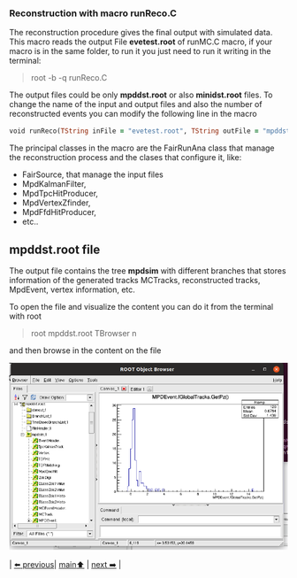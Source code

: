 ### Reconstruction with macro runReco.C

The reconstruction procedure gives the final output with simulated data. This macro reads the output File **evetest.root** of runMC.C macro, if your macro is in the same folder, to run it you just need to run it writing in the terminal:

> root -b -q runReco.C

The output files could be only **mpddst.root** or also **minidst.root** files. To change the name of the input and output files and also the number of reconstructed events you can modify the following line in the macro

```ruby
void runReco(TString inFile = "evetest.root", TString outFile = "mpddst.root", Int_t nStartEvent = 0, Int_t nEvents = 10, TString run_type = "local")
```

The principal classes in the macro are the FairRunAna class that manage the reconstruction process and the clases that configure it, like: 

- FairSource, that manage the input files
- MpdKalmanFilter,
- MpdTpcHitProducer,
- MpdVertexZfinder,
- MpdFfdHitProducer,
- etc..

## mpddst.root file

The output file contains the tree **mpdsim** with different branches that stores information of the generated tracks MCTracks, reconstructed tracks, MpdEvent, vertex information, etc.

To open the file and visualize the content you can do it from the terminal with root

> root mpddst.root
> TBrowser n

and then browse in the content on the file

![image](mpddstcmp.png)


| [:arrow_left: previous](../transport/transport.md)| [main:arrow_up:](../../README.md) | [next :arrow_right:](../../simpleRead/mpddst/README.md) |
